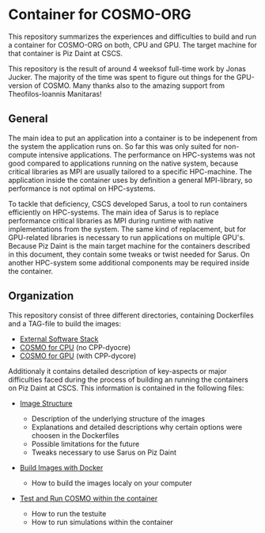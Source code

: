 # Container for COSMO-ORG 
This repository summarizes the experiences and difficulties to build and run a container for COSMO-ORG on both, CPU and GPU.
The target machine for that container is Piz Daint at CSCS.

This repository is the result of around 4 weeksof full-time work by Jonas Jucker.
The majority of the time was spent to figure out things for the GPU-version of COSMO.
Many thanks also to the amazing support from Theofilos-Ioannis Manitaras!

## General
The main idea to put an application into a container is to be indepenent from the system the application runs on.
So far this was only suited for non-compute intensive applications. The performance on HPC-systems was not good compared to applications running on the native system,
because critical libraries as MPI are usually tailored to a specific HPC-machine. The application inside the container uses by definition a general MPI-library, so performance is not optimal
on HPC-systems.

To tackle that deficiency, CSCS developed Sarus, a tool to run containers efficiently on HPC-systems. The main idea of Sarus is to replace performance critical
libraries as MPI during runtime with native implementations from the system. The same kind of replacement, but for GPU-related libraries is necessary to run applications
on multiple GPU's.
Because Piz Daint is the main target machine for the containers described in this document, they contain some tweaks or twist needed for Sarus. On another HPC-system some additional components may be required inside the container.



## Organization
This repository consist of three different directories, containing Dockerfiles and a TAG-file to build the images:
* [External Software Stack](external_swtsack)
* [COSMO for CPU](cosmo_cpu) (no CPP-dyocre)
* [COSMO for GPU](cosmo_gpu) (with CPP-dycore)

Additionaly it contains detailed description of key-aspects or major difficulties
faced during the process of building an running the containers on Piz Daint at CSCS.
This information is contained in the following files:

* [Image Structure](image_structure.md)
   - Description of the underlying structure of the images
   - Explanations and detailed descriptions why certain options were choosen in the Dockerfiles
   - Possible limitations for the future
   - Tweaks necessary to use Sarus on Piz Daint
   
* [Build Images with Docker](build_image.md)
   - How to build the images localy on your computer

* [Test and Run COSMO within the container](test_and_run_container.md)
   - How to run the testuite 
   - How to run simulations within the container
